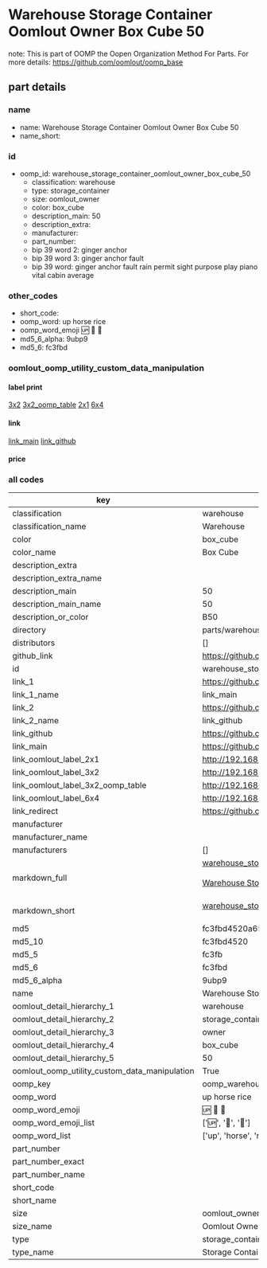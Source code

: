 # Warehouse Storage Container Oomlout Owner Box Cube 50  

note: This is part of OOMP the Oopen Organization Method For Parts. For more details: https://github.com/oomlout/oomp_base

##  part details
  







### name
* name: Warehouse Storage Container Oomlout Owner Box Cube 50
* name_short: 
### id
* oomp_id: warehouse_storage_container_oomlout_owner_box_cube_50
  * classification: warehouse
  * type: storage_container
  * size: oomlout_owner
  * color: box_cube
  * description_main: 50
  * description_extra: 
  * manufacturer: 
  * part_number: 
  * bip 39 word 2: ginger anchor
  * bip 39 word 3: ginger anchor fault
  * bip 39 word: ginger anchor fault rain permit sight purpose play piano vital cabin average

### other_codes
* short_code: 
* oomp_word: up horse rice
* oomp_word_emoji :up: :horse: :rice:
* md5_6_alpha: 9ubp9
* md5_6: fc3fbd






### oomlout_oomp_utility_custom_data_manipulation
#### label print
[3x2](http://192.168.1.245:1112/?label=oomp%209ubp9)
[3x2_oomp_table](http://192.168.1.108:1112/?label=oomp%209ubp9)
[2x1](http://192.168.1.242:1112/?label=oomp%209ubp9)
[6x4](http://192.168.1.55:1112/?label=oomp%209ubp9)    

#### link

[link_main](https://github.com/oomlout/oomlout_oomp_version_1_messy/tree/main/parts/warehouse_storage_container_oomlout_owner_box_cube_50) [link_github](https://github.com/oomlout/oomlout_oomp_version_1_messy/tree/main/parts/warehouse_storage_container_oomlout_owner_box_cube_50)                             

#### price







### all codes 
| key | value |  
| --- | --- |  
| classification | warehouse |  
| classification_name | Warehouse |  
| color | box_cube |  
| color_name | Box Cube |  
| description_extra |  |  
| description_extra_name |  |  
| description_main | 50 |  
| description_main_name | 50 |  
| description_or_color | B50 |  
| directory | parts/warehouse_storage_container_oomlout_owner_box_cube_50 |  
| distributors | [] |  
| github_link | https://github.com/oomlout/oomlout_oomp_part_src/tree/main/parts/warehouse_storage_container_oomlout_owner_box_cube_50 |  
| id | warehouse_storage_container_oomlout_owner_box_cube_50 |  
| link_1 | https://github.com/oomlout/oomlout_oomp_version_1_messy/tree/main/parts/warehouse_storage_container_oomlout_owner_box_cube_50 |  
| link_1_name | link_main |  
| link_2 | https://github.com/oomlout/oomlout_oomp_version_1_messy/tree/main/parts/warehouse_storage_container_oomlout_owner_box_cube_50 |  
| link_2_name | link_github |  
| link_github | https://github.com/oomlout/oomlout_oomp_version_1_messy/tree/main/parts/warehouse_storage_container_oomlout_owner_box_cube_50 |  
| link_main | https://github.com/oomlout/oomlout_oomp_version_1_messy/tree/main/parts/warehouse_storage_container_oomlout_owner_box_cube_50 |  
| link_oomlout_label_2x1 | http://192.168.1.242:1112/?label=oomp%209ubp9 |  
| link_oomlout_label_3x2 | http://192.168.1.245:1112/?label=oomp%209ubp9 |  
| link_oomlout_label_3x2_oomp_table | http://192.168.1.108:1112/?label=oomp%209ubp9 |  
| link_oomlout_label_6x4 | http://192.168.1.55:1112/?label=oomp%209ubp9 |  
| link_redirect | https://github.com/oomlout/oomlout_oomp_version_1_messy/tree/main/parts/warehouse_storage_container_oomlout_owner_box_cube_50 |  
| manufacturer |  |  
| manufacturer_name |  |  
| manufacturers | [] |  
| markdown_full | [warehouse_storage_container_oomlout_owner_box_cube_50](none)<br>[](none)<br>[Warehouse Storage Container Oomlout Owner Box Cube 50](none)<br><br> |  
| markdown_short | [warehouse_storage_container_oomlout_owner_box_cube_50](none)<br><br> |  
| md5 | fc3fbd4520a655cf20d19b10a7c21b10 |  
| md5_10 | fc3fbd4520 |  
| md5_5 | fc3fb |  
| md5_6 | fc3fbd |  
| md5_6_alpha | 9ubp9 |  
| name | Warehouse Storage Container Oomlout Owner Box Cube 50 |  
| oomlout_detail_hierarchy_1 | warehouse |  
| oomlout_detail_hierarchy_2 | storage_container |  
| oomlout_detail_hierarchy_3 | owner |  
| oomlout_detail_hierarchy_4 | box_cube |  
| oomlout_detail_hierarchy_5 | 50 |  
| oomlout_oomp_utility_custom_data_manipulation | True |  
| oomp_key | oomp_warehouse_storage_container_oomlout_owner_box_cube_50 |  
| oomp_word | up horse rice |  
| oomp_word_emoji | :up: :horse: :rice: |  
| oomp_word_emoji_list | [':up:', ':horse:', ':rice:'] |  
| oomp_word_list | ['up', 'horse', 'rice'] |  
| part_number |  |  
| part_number_exact |  |  
| part_number_name |  |  
| short_code |  |  
| short_name |  |  
| size | oomlout_owner |  
| size_name | Oomlout Owner |  
| type | storage_container |  
| type_name | Storage Container |  
